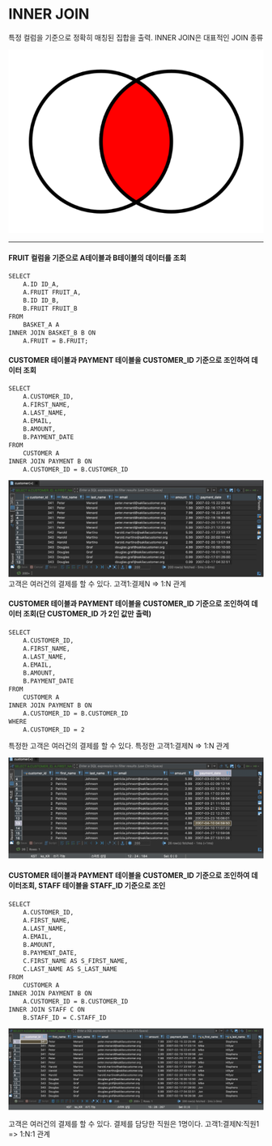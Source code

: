 # **INNER JOIN**

특정 컬럼을 기준으로 정확히 매칭된 집합을 출력. INNER JOIN은 대표적인 JOIN 종류

![INNER JOIN](./images/14_01.png)

---

#### FRUIT 컬럼을 기준으로 A테이블과 B테이블의 데이터를 조회

```
SELECT
	A.ID ID_A,
	A.FRUIT FRUIT_A,
	B.ID ID_B,
	B.FRUIT FRUIT_B
FROM
	BASKET_A A
INNER JOIN BASKET_B B ON
	A.FRUIT = B.FRUIT;
```

#### CUSTOMER 테이블과 PAYMENT 테이블을 CUSTOMER_ID 기준으로 조인하여 데이터 조회

```
SELECT
	A.CUSTOMER_ID,
	A.FIRST_NAME,
	A.LAST_NAME,
	A.EMAIL,
	B.AMOUNT,
	B.PAYMENT_DATE
FROM
	CUSTOMER A
INNER JOIN PAYMENT B ON
	A.CUSTOMER_ID = B.CUSTOMER_ID
```
![](./images/14_02.png)
고객은 여러건의 결제를 할 수 있다. 고객1:결제N => 1:N 관계

#### CUSTOMER 테이블과 PAYMENT 테이블을 CUSTOMER_ID 기준으로 조인하여 데이터 조회(단 CUSTOMER_ID 가 2인 값만 출력)
```
SELECT
	A.CUSTOMER_ID,
	A.FIRST_NAME,
	A.LAST_NAME,
	A.EMAIL,
	B.AMOUNT,
	B.PAYMENT_DATE
FROM
	CUSTOMER A
INNER JOIN PAYMENT B ON
	A.CUSTOMER_ID = B.CUSTOMER_ID
WHERE
	A.CUSTOMER_ID = 2
```

특정한 고객은 여러건의 결제를 할 수 있다. 특정한 고객1:결제N => 1:N 관계

![](./images/14_03.png)

#### CUSTOMER 테이블과 PAYMENT 테이블을 CUSTOMER_ID 기준으로 조인하여 데이터조회, STAFF 테이블을 STAFF_ID 기준으로 조인

```
SELECT
	A.CUSTOMER_ID,
	A.FIRST_NAME,
	A.LAST_NAME,
	A.EMAIL,
	B.AMOUNT,
	B.PAYMENT_DATE,
	C.FIRST_NAME AS S_FIRST_NAME,
	C.LAST_NAME AS S_LAST_NAME
FROM
	CUSTOMER A
INNER JOIN PAYMENT B ON
	A.CUSTOMER_ID = B.CUSTOMER_ID
INNER JOIN STAFF C ON
	B.STAFF_ID = C.STAFF_ID
```
![](./images/14_04.png)

고객은 여러건의 결제를 할 수 있다. 결제를 담당한 직원은 1명이다. 고객1:결제N:직원1 => 1:N:1 관계

